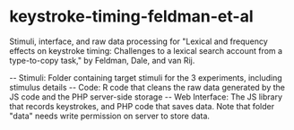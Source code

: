 # keystroke-timing-feldman-et-al

Stimuli, interface, and raw data processing for "Lexical and frequency effects on keystroke timing: Challenges to a lexical search account from a type-to-copy task," by Feldman, Dale, and van Rij.

-- Stimuli: Folder containing target stimuli for the 3 experiments, including stimulus details
-- Code: R code that cleans the raw data generated by the JS code and the PHP server-side storage
-- Web Interface: The JS library that records keystrokes, and PHP code that saves data. Note that folder "data" needs write permission on server to store data.
